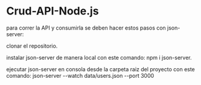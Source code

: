 # Crud-API-Node.js

para correr la API y consumirla se deben hacer estos pasos con json-server:

clonar el repositorio.

instalar json-server de manera local con este comando: npm i json-server.

ejecutar json-server en consola desde la carpeta raiz del proyecto con este comando: json-server --watch data/users.json --port 3000
